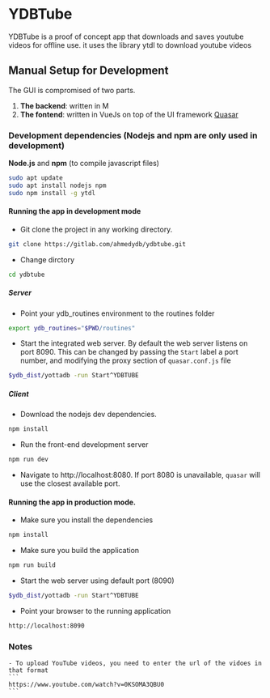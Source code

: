 # YDBTube

YDBTube is a proof of concept app that downloads and saves youtube videos for offline use. it uses the library ytdl to download youtube videos

## Manual Setup for Development
The GUI is compromised of two parts. 
 1. **The backend**: written in M
 2. **The fontend**: written in VueJs on top of the UI framework [Quasar](https://quasar.dev/)

### Development dependencies (Nodejs and npm are only used in development)
**Node.js** and **npm** (to compile javascript files)
```bash
sudo apt update
sudo apt install nodejs npm
sudo npm install -g ytdl
```


#### Running the app in development mode
- Git clone the project in any working directory. 
```bash
git clone https://gitlab.com/ahmedydb/ydbtube.git
```

- Change dirctory
```bash
cd ydbtube
```

##### Server
- Point your ydb_routines environment  to the routines folder
```bash
export ydb_routines="$PWD/routines"
```
- Start the integrated web server. 
By default the web server listens on port 8090. This can be changed by passing the ```Start``` label a port number, and modifying the proxy section of ```quasar.conf.js``` file 
```bash
$ydb_dist/yottadb -run Start^YDBTUBE
```

##### Client
- Download the nodejs dev dependencies.
```bash 
npm install
```
- Run the front-end development server
```bash
npm run dev
```
- Navigate to http://localhost:8080. If port 8080 is unavailable, ```quasar``` will use the closest available port.  

#### Running the app in production mode.
- Make sure you install the dependencies
```bash
npm install
```
- Make sure you build the application
 ```bash
 npm run build
 ```
- Start the web server using default port (8090)
```bash
$ydb_dist/yottadb -run Start^YDBTUBE
```

- Point your browser to the running application
```bash
http://localhost:8090
```

### Notes
    - To upload YouTube videos, you need to enter the url of the vidoes in that format
    ```
    https://www.youtube.com/watch?v=0KSOMA3QBU0
    ```
